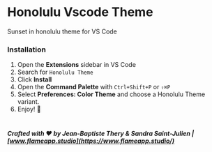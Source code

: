 # Honolulu Vscode Theme

Sunset in honolulu theme for VS Code

### Installation

1. Open the **Extensions** sidebar in VS Code
2. Search for `Honolulu Theme`
3. Click **Install**
4. Open the **Command Palette** with `Ctrl+Shift+P` or `⇧⌘P`
5. Select **Preferences: Color Theme** and choose a Honolulu Theme variant.
6. Enjoy! 🎉

#

**_Crafted with ❤️ by Jean-Baptiste Thery & Sandra Saint-Julien | [www.flameapp.studio](https://www.flameapp.studio/)_**
